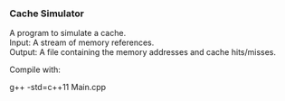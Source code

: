 ### Cache Simulator <br />

A program to simulate a cache. </br >
Input: A stream of memory references. <br />
Output: A file containing the memory addresses and cache hits/misses. <br />

Compile with: 

g++ -std=c++11 Main.cpp